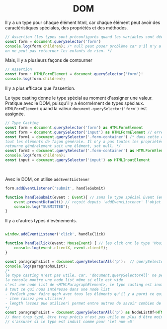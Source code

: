 <div align="center"><h1><b>DOM</b></h1></div>

Il y a un type pour chaque élément html, car chaque élément peut avoir des caractéristiques spéciales, des propriétés et des méthodes.
```ts
// Assertion (les types sont préconfigurés quand les variables sont déclarées)
const form = document.querySelector('form')
console.log(form.children); /* null peut poser problème car s'il n'y a pas de formulaire,
on ne peut pas retourner les enfants de rien. */
```
Mais, il y a plusieurs façons de contourner
```ts
// Assertion
const form : HTMLFormElement = document.querySelector('form')!
console.log(form.children);
```
Il y a plus efficace que l'assertion.  

Le type casting donne le type spécial au moment d'assigner une valeur.  
Pratique avec le DOM, puisqu'il y a énormément de types spéciaux.  
`HTMLFormElement` quand la valeur `document.querySelector('form')` est assignée.
```ts
// Type Casting
const form = document.querySelector('form') as HTMLFormElement
const form = document.querySelector('input') as HTMLFormElement // erreur car y a toujours une sécurité
const form1 = document.querySelector('.form-container') /* dans cette classe, il y a element qui regroupe
tout les éléments de façon générale. Il n'y a pas toutes les propriétés et méthodes à chaque fois.
retourne généralement soit une élément, sot null. */
const form2 = document.querySelector('.form-container') as HTMLFormElement // alors ne pas omettre le casting à la fin
console.log(form.children);
const input = document.querySelector('input') as HTMLInputElement
```
<br>

Avec le DOM, on utilise `addEventListener`
```ts
form.addEventListener('submit', handleSubmit)

function handleSubmit(event : Event){ // sans le type spécial Event (evt global qui donne accés à 'preventDefault'), il y aurait une erreur
    event.preventDefault() // reçoit depuis 'addEventListener' l'objet d'evênement correspondant a submit
    console.log("SUBMITTED");
}
```

Il y a d'autres types d'évènements.
```ts

window.addEventListener('click', handleClick)

function handleClick(event: MouseEvent) { // les clck ont le type 'MouseEvent'
    console.log(event.clientX, event.clientY);
}
```
```ts
const paragraphsList = document.querySelectorAll('p');  // querySelectorAll retourne une liste de nœud noeud (node list),
console.log(paragraphsList);
/* 
le type casting n'est pas utile, car, 'document.querySelectorAll' ne peut par retourner null
la console montre une node list même si elle est vide
c'est une node list de <HTMLParagraphElement>, le type casting est inutile, car on accès
à tout ce qui nous intéresse dans une node list
- forEach pour faire qqch avec tous les éléments qu'il y a parmi ce qui est retourner
- item (assez peu utiliser)
- length (assez pue utiliser) permet entre autres de savoir combien de paragraphes sont sélectionnés
*/
const paragraphsList = document.querySelectorAll('p') as NodeListOf<HTMLParagraphElement>; // donne accés à forEach, item et length
// donc trop typé, être trop précis n'est pas utile en plus d'être moins lisible
// s'assurer si le type est induit comme pour 'let num =5'
```
